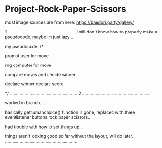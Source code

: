 # Project-Rock-Paper-Scissors

most image sources are from here: https://bandori.party/gallery/

1
.......................................................
i still don't know how to properly make a pseudocode, maybe im just lazy...

my pseudocode:
/*

prompt user for move

rng computer for move

compare moves and decide winner

declare winner declare score


*/
.......................................................
2
........................................................

worked in branch....


basically gethumanchoice() function is gone, replaced with three eventlistener buttons rock paper scissors...

had trouble with how to set things up...

things aren't looking good so far without the layout, will do later.
...........................................................
